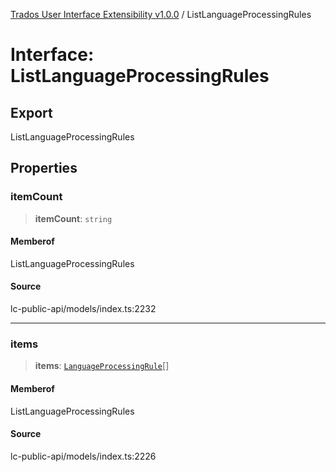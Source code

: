 [Trados User Interface Extensibility v1.0.0](../wiki/globals) / ListLanguageProcessingRules

# Interface: ListLanguageProcessingRules

## Export

ListLanguageProcessingRules

## Properties

### itemCount

> **itemCount**: `string`

#### Memberof

ListLanguageProcessingRules

#### Source

lc-public-api/models/index.ts:2232

***

### items

> **items**: [`LanguageProcessingRule`](../wiki/Interface.LanguageProcessingRule)[]

#### Memberof

ListLanguageProcessingRules

#### Source

lc-public-api/models/index.ts:2226
